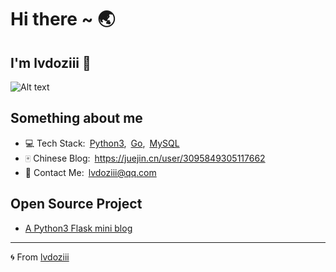 # Hi there ~ 🌏

<!--
**lvdoziii/lvdoziii** is a ✨ _special_ ✨ repository because its `README.md` (this file) appears on your GitHub profile.
-->
## I'm lvdoziii 🍥
![Alt text](https://anime.pink/image/163384001572)

## Something about me
- 💻 Tech Stack:&ensp;[Python3](https://www.python.org/),&ensp;[Go](https://golang.org/),&ensp;[MySQL](https://www.mysql.com/)
- 🀄 Chinese Blog:&ensp;https://juejin.cn/user/3095849305117662
- 📧 Contact Me:&ensp;lvdoziii@qq.com  
  
  
## Open Source Project
- [A Python3 Flask mini blog](https://github.com/lvdoziii/flask-mini-blog)
***
🌀 From [lvdoziii](https://github.com/lvdoziii)
